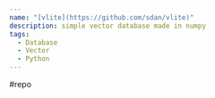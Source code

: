 ```yaml
---
name: "[vlite](https://github.com/sdan/vlite)"
description: simple vector database made in numpy
tags:
  - Database
  - Vector
  - Python
---
```

#repo